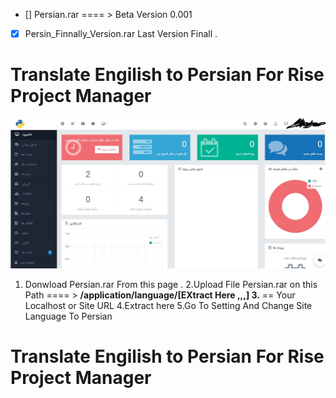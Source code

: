 * [] Persian.rar ==== > Beta Version 0.001
* [x] Persin_Finnally_Version.rar Last Version Finall .

# Translate Engilish to Persian For Rise Project Manager 
![Image Translate](https://github.com/Pythoniha/RISE-Translate-Persian/blob/master/Translate.jpg?raw=true)
1. Donwload Persian.rar From this page .
2.Upload File Persian.rar on this Path  ==== > ****/application/language/[EXtract Here ,,,]
3.**** == Your Localhost or Site URL
4.Extract here 
5.Go To Setting And Change Site Language To Persian

# Translate Engilish to Persian For Rise Project Manager 

